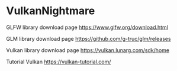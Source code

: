 # VulkanNightmare

GLFW library download page
https://www.glfw.org/download.html

GLM library download page
https://github.com/g-truc/glm/releases

Vulkan library download page
https://vulkan.lunarg.com/sdk/home

Tutorial Vulkan
https://vulkan-tutorial.com/
